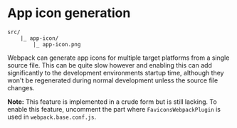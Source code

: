 
# App icon generation

```
src/
	|_ app-icon/
		|_ app-icon.png
```

Webpack can generate app icons for multiple target platforms from a single source file. This can be quite slow however and enabling this can add significantly to the development environments startup time, although they won't be regenerated during normal development unless the source file changes.

**Note:** This feature is implemented in a crude form but is still lacking. To enable this feature, uncomment the part where `FaviconsWebpackPlugin` is used in `webpack.base.conf.js`.
